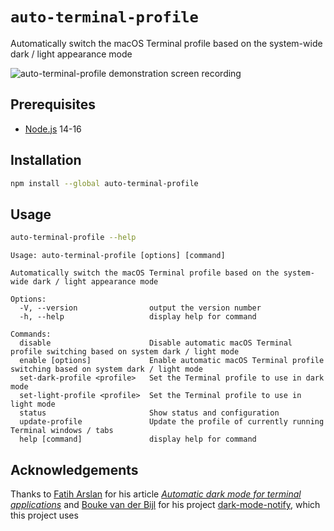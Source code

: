 # `auto-terminal-profile`

Automatically switch the macOS Terminal profile based on the system-wide dark / light appearance mode

![auto-terminal-profile demonstration screen recording](./documentation/demo.gif)

## Prerequisites

- [Node.js](https://nodejs.org/en/) 14-16

## Installation

```sh
npm install --global auto-terminal-profile
```

## Usage

```sh
auto-terminal-profile --help
```

```
Usage: auto-terminal-profile [options] [command]

Automatically switch the macOS Terminal profile based on the system-wide dark / light appearance mode

Options:
  -V, --version                output the version number
  -h, --help                   display help for command

Commands:
  disable                      Disable automatic macOS Terminal profile switching based on system dark / light mode
  enable [options]             Enable automatic macOS Terminal profile switching based on system dark / light mode
  set-dark-profile <profile>   Set the Terminal profile to use in dark mode
  set-light-profile <profile>  Set the Terminal profile to use in light mode
  status                       Show status and configuration
  update-profile               Update the profile of currently running Terminal windows / tabs
  help [command]               display help for command
```

## Acknowledgements

Thanks to [Fatih Arslan](https://github.com/fatih) for his article [*Automatic dark mode for terminal applications*](https://arslan.io/2021/02/15/automatic-dark-mode-for-terminal-applications/) and [Bouke van der Bijl](https://github.com/bouk) for his project [dark-mode-notify](https://github.com/bouk/dark-mode-notify), which this project uses

